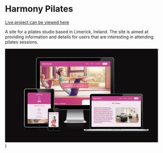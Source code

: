 # Harmony Pilates

[Live project can be viewed here](https://saziosu.github.io/harmony-pilates/)

A site for a pilates studio based in Limerick, Ireland. The site is aimed at providing information and details for users that are interesting in attending pilates sessions.

![](assets/images/readme/responsive.png))